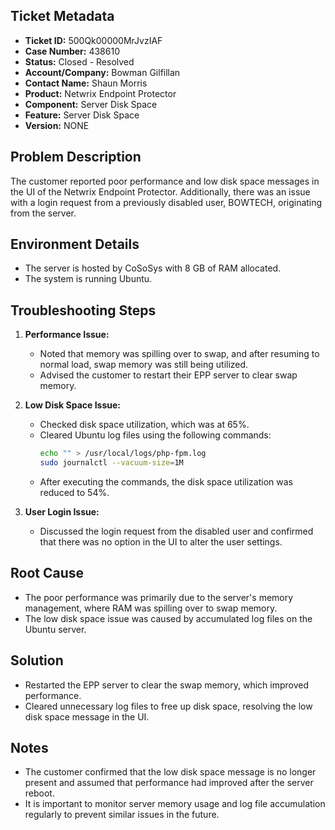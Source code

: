 ## Ticket Metadata
- **Ticket ID:** 500Qk00000MrJvzIAF
- **Case Number:** 438610
- **Status:** Closed - Resolved
- **Account/Company:** Bowman Gilfillan
- **Contact Name:** Shaun Morris
- **Product:** Netwrix Endpoint Protector
- **Component:** Server Disk Space
- **Feature:** Server Disk Space
- **Version:** NONE

## Problem Description
The customer reported poor performance and low disk space messages in the UI of the Netwrix Endpoint Protector. Additionally, there was an issue with a login request from a previously disabled user, BOWTECH, originating from the server.

## Environment Details
- The server is hosted by CoSoSys with 8 GB of RAM allocated.
- The system is running Ubuntu.

## Troubleshooting Steps
1. **Performance Issue:**
   - Noted that memory was spilling over to swap, and after resuming to normal load, swap memory was still being utilized.
   - Advised the customer to restart their EPP server to clear swap memory.

2. **Low Disk Space Issue:**
   - Checked disk space utilization, which was at 65%.
   - Cleared Ubuntu log files using the following commands:
     ```bash
     echo "" > /usr/local/logs/php-fpm.log
     sudo journalctl --vacuum-size=1M
     ```
   - After executing the commands, the disk space utilization was reduced to 54%.

3. **User Login Issue:**
   - Discussed the login request from the disabled user and confirmed that there was no option in the UI to alter the user settings.

## Root Cause
- The poor performance was primarily due to the server's memory management, where RAM was spilling over to swap memory.
- The low disk space issue was caused by accumulated log files on the Ubuntu server.

## Solution
- Restarted the EPP server to clear the swap memory, which improved performance.
- Cleared unnecessary log files to free up disk space, resolving the low disk space message in the UI.

## Notes
- The customer confirmed that the low disk space message is no longer present and assumed that performance had improved after the server reboot.
- It is important to monitor server memory usage and log file accumulation regularly to prevent similar issues in the future.